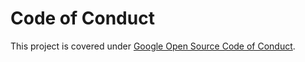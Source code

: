 # Code of Conduct
This project is covered under [Google Open Source Code of Conduct](https://opensource.google.com/conduct).
